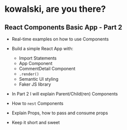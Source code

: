 # kowalski, are you there?

## React Components Basic App - Part 2
- Real-time examples on how to use Components
- Build a simple React App with:
  - Import Statements
  - App Component
  - CommentDetail Component
  - `.render()`
  - Semantic UI styling
  - Faker JS library

- In Part 2 I will explain Parent/Child(ren) Components
- How to `nest` Components
- Explain Props, how to pass and consume props

- Keep it short and sweet
